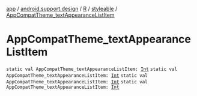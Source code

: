 [app](../../../index.md) / [android.support.design](../../index.md) / [R](../index.md) / [styleable](index.md) / [AppCompatTheme_textAppearanceListItem](.)

# AppCompatTheme_textAppearanceListItem

`static val AppCompatTheme_textAppearanceListItem: `[`Int`](https://kotlinlang.org/api/latest/jvm/stdlib/kotlin/-int/index.html)
`static val AppCompatTheme_textAppearanceListItem: `[`Int`](https://kotlinlang.org/api/latest/jvm/stdlib/kotlin/-int/index.html)
`static val AppCompatTheme_textAppearanceListItem: `[`Int`](https://kotlinlang.org/api/latest/jvm/stdlib/kotlin/-int/index.html)
`static val AppCompatTheme_textAppearanceListItem: `[`Int`](https://kotlinlang.org/api/latest/jvm/stdlib/kotlin/-int/index.html)